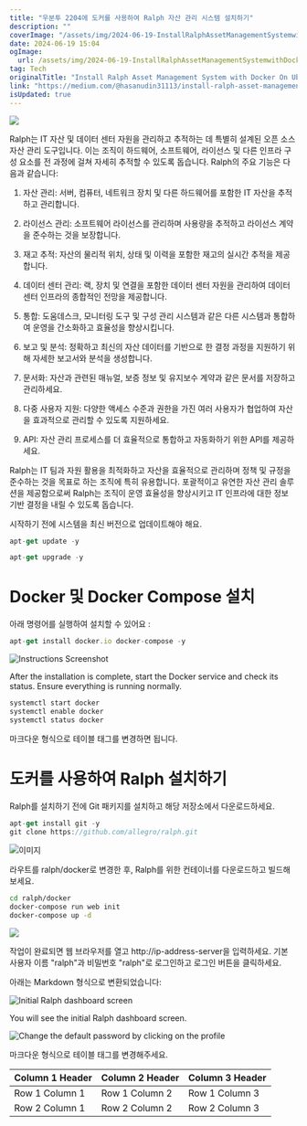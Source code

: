 ```yaml
---
title: "우분투 2204에 도커를 사용하여 Ralph 자산 관리 시스템 설치하기"
description: ""
coverImage: "/assets/img/2024-06-19-InstallRalphAssetManagementSystemwithDockerOnUbuntu2204_0.png"
date: 2024-06-19 15:04
ogImage:
  url: /assets/img/2024-06-19-InstallRalphAssetManagementSystemwithDockerOnUbuntu2204_0.png
tag: Tech
originalTitle: "Install Ralph Asset Management System with Docker On Ubuntu 22.04"
link: "https://medium.com/@hasanudin31113/install-ralph-asset-management-system-with-docker-on-ubuntu-22-04-26494ea6bf76"
isUpdated: true
---
```


<img src="/assets/img/2024-06-19-InstallRalphAssetManagementSystemwithDockerOnUbuntu2204_0.png" />

Ralph는 IT 자산 및 데이터 센터 자원을 관리하고 추적하는 데 특별히 설계된 오픈 소스 자산 관리 도구입니다. 이는 조직이 하드웨어, 소프트웨어, 라이선스 및 다른 인프라 구성 요소를 전 과정에 걸쳐 자세히 추적할 수 있도록 돕습니다. Ralph의 주요 기능은 다음과 같습니다:

1. 자산 관리: 서버, 컴퓨터, 네트워크 장치 및 다른 하드웨어를 포함한 IT 자산을 추적하고 관리합니다.

2. 라이선스 관리: 소프트웨어 라이선스를 관리하며 사용량을 추적하고 라이선스 계약을 준수하는 것을 보장합니다.

<!-- cozy-coder - 수평 -->

<ins class="adsbygoogle"
     style="display:block"
     data-ad-client="ca-pub-4877378276818686"
     data-ad-slot="1107185301"
     data-ad-format="auto"
     data-full-width-responsive="true"></ins>

<script>
     (adsbygoogle = window.adsbygoogle || []).push({});
</script>

3. 재고 추적: 자산의 물리적 위치, 상태 및 이력을 포함한 재고의 실시간 추적을 제공합니다.

4. 데이터 센터 관리: 랙, 장치 및 연결을 포함한 데이터 센터 자원을 관리하여 데이터 센터 인프라의 종합적인 전망을 제공합니다.

5. 통합: 도움데스크, 모니터링 도구 및 구성 관리 시스템과 같은 다른 시스템과 통합하여 운영을 간소화하고 효율성을 향상시킵니다.

6. 보고 및 분석: 정확하고 최신의 자산 데이터를 기반으로 한 결정 과정을 지원하기 위해 자세한 보고서와 분석을 생성합니다.

<!-- cozy-coder - 수평 -->

<ins class="adsbygoogle"
     style="display:block"
     data-ad-client="ca-pub-4877378276818686"
     data-ad-slot="1107185301"
     data-ad-format="auto"
     data-full-width-responsive="true"></ins>

<script>
     (adsbygoogle = window.adsbygoogle || []).push({});
</script>

7. 문서화: 자산과 관련된 매뉴얼, 보증 정보 및 유지보수 계약과 같은 문서를 저장하고 관리하세요.

8. 다중 사용자 지원: 다양한 액세스 수준과 권한을 가진 여러 사용자가 협업하여 자산을 효과적으로 관리할 수 있도록 지원하세요.

9. API: 자산 관리 프로세스를 더 효율적으로 통합하고 자동화하기 위한 API를 제공하세요.

Ralph는 IT 팀과 자원 활용을 최적화하고 자산을 효율적으로 관리하며 정책 및 규정을 준수하는 것을 목표로 하는 조직에 특히 유용합니다. 포괄적이고 유연한 자산 관리 솔루션을 제공함으로써 Ralph는 조직이 운영 효율성을 향상시키고 IT 인프라에 대한 정보 기반 결정을 내릴 수 있도록 돕습니다.

<!-- cozy-coder - 수평 -->

<ins class="adsbygoogle"
     style="display:block"
     data-ad-client="ca-pub-4877378276818686"
     data-ad-slot="1107185301"
     data-ad-format="auto"
     data-full-width-responsive="true"></ins>

<script>
     (adsbygoogle = window.adsbygoogle || []).push({});
</script>

시작하기 전에 시스템을 최신 버전으로 업데이트해야 해요.

```js
apt-get update -y

apt-get upgrade -y
```

# Docker 및 Docker Compose 설치

아래 명령어를 실행하여 설치할 수 있어요 :

<!-- cozy-coder - 수평 -->

<ins class="adsbygoogle"
     style="display:block"
     data-ad-client="ca-pub-4877378276818686"
     data-ad-slot="1107185301"
     data-ad-format="auto"
     data-full-width-responsive="true"></ins>

<script>
     (adsbygoogle = window.adsbygoogle || []).push({});
</script>

```js
apt-get install docker.io docker-compose -y
```

![Instructions Screenshot](/assets/img/2024-06-19-InstallRalphAssetManagementSystemwithDockerOnUbuntu2204_1.png)

After the installation is complete, start the Docker service and check its status. Ensure everything is running normally.

```js
systemctl start docker
systemctl enable docker
systemctl status docker
```

<!-- cozy-coder - 수평 -->

<ins class="adsbygoogle"
     style="display:block"
     data-ad-client="ca-pub-4877378276818686"
     data-ad-slot="1107185301"
     data-ad-format="auto"
     data-full-width-responsive="true"></ins>

<script>
     (adsbygoogle = window.adsbygoogle || []).push({});
</script>

마크다운 형식으로 테이블 태그를 변경하면 됩니다.

<!-- cozy-coder - 수평 -->

<ins class="adsbygoogle"
     style="display:block"
     data-ad-client="ca-pub-4877378276818686"
     data-ad-slot="1107185301"
     data-ad-format="auto"
     data-full-width-responsive="true"></ins>

<script>
     (adsbygoogle = window.adsbygoogle || []).push({});
</script>

# 도커를 사용하여 Ralph 설치하기

Ralph를 설치하기 전에 Git 패키지를 설치하고 해당 저장소에서 다운로드하세요.

```js
apt-get install git -y
git clone https://github.com/allegro/ralph.git
```

![이미지](/assets/img/2024-06-19-InstallRalphAssetManagementSystemwithDockerOnUbuntu2204_4.png)

<!-- cozy-coder - 수평 -->

<ins class="adsbygoogle"
     style="display:block"
     data-ad-client="ca-pub-4877378276818686"
     data-ad-slot="1107185301"
     data-ad-format="auto"
     data-full-width-responsive="true"></ins>

<script>
     (adsbygoogle = window.adsbygoogle || []).push({});
</script>

라우트를 ralph/docker로 변경한 후, Ralph를 위한 컨테이너를 다운로드하고 빌드해보세요.

```bash
cd ralph/docker
docker-compose run web init
docker-compose up -d
```

<img src="/assets/img/2024-06-19-InstallRalphAssetManagementSystemwithDockerOnUbuntu2204_5.png" />

작업이 완료되면 웹 브라우저를 열고 http://ip-address-server을 입력하세요. 기본 사용자 이름 "ralph"과 비밀번호 "ralph"로 로그인하고 로그인 버튼을 클릭하세요.

<!-- cozy-coder - 수평 -->

<ins class="adsbygoogle"
     style="display:block"
     data-ad-client="ca-pub-4877378276818686"
     data-ad-slot="1107185301"
     data-ad-format="auto"
     data-full-width-responsive="true"></ins>

<script>
     (adsbygoogle = window.adsbygoogle || []).push({});
</script>

아래는 Markdown 형식으로 변환되었습니다:

![Initial Ralph dashboard screen](/assets/img/2024-06-19-InstallRalphAssetManagementSystemwithDockerOnUbuntu2204_6.png)

You will see the initial Ralph dashboard screen.

![Change the default password by clicking on the profile](/assets/img/2024-06-19-InstallRalphAssetManagementSystemwithDockerOnUbuntu2204_7.png)

<!-- cozy-coder - 수평 -->

<ins class="adsbygoogle"
     style="display:block"
     data-ad-client="ca-pub-4877378276818686"
     data-ad-slot="1107185301"
     data-ad-format="auto"
     data-full-width-responsive="true"></ins>

<script>
     (adsbygoogle = window.adsbygoogle || []).push({});
</script>

마크다운 형식으로 테이블 태그를 변경해주세요.

| Column 1 Header | Column 2 Header | Column 3 Header |
| --------------- | --------------- | --------------- |
| Row 1 Column 1  | Row 1 Column 2  | Row 1 Column 3  |
| Row 2 Column 1  | Row 2 Column 2  | Row 2 Column 3  |
